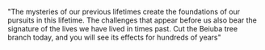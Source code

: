 "The mysteries of our previous lifetimes create the foundations of our pursuits in this lifetime. The challenges that appear before us also bear the signature of the lives we have lived in times past. Cut the Beiuba tree branch today, and you will see its effects for hundreds of years"